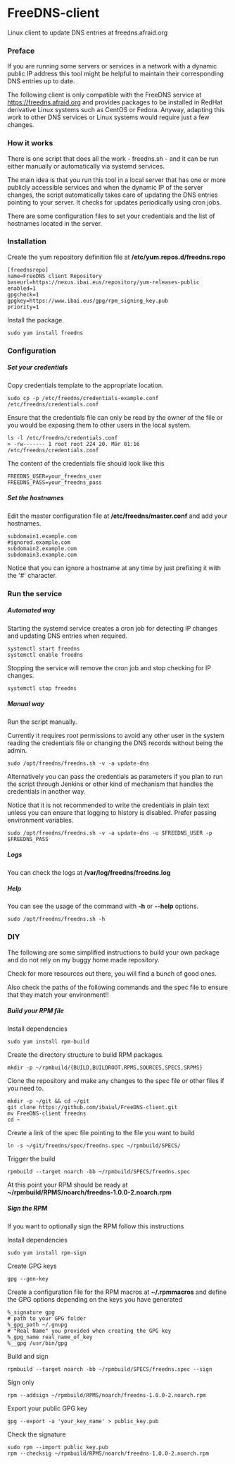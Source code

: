 # FreeDNS-client
Linux client to update DNS entries at freedns.afraid.org

### Preface
If you are running some servers or services in a network with a dynamic public IP address this tool might be helpful to maintain their corresponding DNS entries up to date.

The following client is only compatible with the FreeDNS service at https://freedns.afraid.org and provides packages to be installed in RedHat derivative Linux systems such as CentOS or Fedora. Anyway, adapting this work to other DNS services or Linux systems would require just a few changes.

### How it works
There is one script that does all the work - freedns.sh - and it can be run either manually or automatically via systemd services.

The main idea is that you run this tool in a local server that has one or more publicly accessible services and when the dynamic IP of the server changes, the script automatically takes care of updating the DNS entries pointing to your server. It checks for updates periodically using cron jobs.

There are some configuration files to set your credentials and the list of hostnames located in the server.

### Installation
Create the yum repository definition file at **/etc/yum.repos.d/freedns.repo**

```
[freednsrepo]
name=FreeDNS client Repository
baseurl=https://nexus.ibai.eus/repository/yum-releases-public
enabled=1
gpgcheck=1
gpgkey=https://www.ibai.eus/gpg/rpm_signing_key.pub
priority=1
```
Install the package.

```
sudo yum install freedns
```

### Configuration
##### Set your credentials
Copy credentials template to the appropriate location.

```
sudo cp -p /etc/freedns/credentials-example.conf /etc/freedns/credentials.conf
```
Ensure that the credentials file can only be read by the owner of the file or you would be exposing them to other users in the local system.

```
ls -l /etc/freedns/credentials.conf
> -rw------- 1 root root 224 20. Mär 01:16 /etc/freedns/credentials.conf
```
The content of the credentials file should look like this

```
FREEDNS_USER=your_freedns_user
FREEDNS_PASS=your_freedns_pass
```
##### Set the hostnames
Edit the master configuration file at **/etc/freedns/master.conf** and add your hostnames.

```
subdomain1.example.com
#ignored.example.com
subdomain2.example.com
subdomain3.example.com
```
Notice that you can ignore a hostname at any time by just prefixing it with the '#' character.

### Run the service
##### Automated way
Starting the systemd service creates a cron job for detecting IP changes and updating DNS entries when required.

```
systemctl start freedns
systemctl enable freedns
```
Stopping the service will remove the cron job and stop checking for IP changes.

```
systemctl stop freedns
```
##### Manual way

Run the script manually.

Currently it requires root permissions to avoid any other user in the system reading the credentials file or changing the DNS records without being the admin.

```
sudo /opt/freedns/freedns.sh -v -a update-dns
```
Alternatively you can pass the credentials as parameters if you plan to run the script through Jenkins or other kind of mechanism that handles the credentials in another way.

Notice that it is not recommended to write the credentials in plain text unless you can ensure that logging to history is disabled. Prefer passing environment variables.

```
sudo /opt/freedns/freedns.sh -v -a update-dns -u $FREEDNS_USER -p $FREEDNS_PASS
```
##### Logs
You can check the logs at **/var/log/freedns/freedns.log**

##### Help
You can see the usage of the command with **-h** or **--help** options.

```
sudo /opt/freedns/freedns.sh -h
```

### DIY
The following are some simplified instructions to build your own package and do not rely on my buggy home made repository.

Check for more resources out there, you will find a bunch of good ones.

Also check the paths of the following commands and the spec file to ensure that they match your environment!!

##### Build your RPM file
Install dependencies

```
sudo yum install rpm-build
```
Create the directory structure to build RPM packages.

```
mkdir -p ~/rpmbuild/{BUILD,BUILDROOT,RPMS,SOURCES,SPECS,SRPMS}
```
Clone the repository and make any changes to the spec file or other files if you need to.

```
mkdir -p ~/git && cd ~/git
git clone https://github.com/ibaiul/FreeDNS-client.git
mv FreeDNS-client freedns
cd ~
```
Create a link of the spec file pointing to the file you want to build

```
ln -s ~/git/freedns/spec/freedns.spec ~/rpmbuild/SPECS/
```
Trigger the build

```
rpmbuild --target noarch -bb ~/rpmbuild/SPECS/freedns.spec
```
At this point your RPM should be ready at **~/rpmbuild/RPMS/noarch/freedns-1.0.0-2.noarch.rpm**

##### Sign the RPM
If you want to optionally sign the RPM follow this instructions

Install dependencies

```
sudo yum install rpm-sign
```
Create GPG keys

```
gpg --gen-key
```
Create a configuration file for the RPM macros at **~/.rpmmacros** and define the GPG options depending on the keys you have generated
```
%_signature gpg
# path to your GPG folder
%_gpg_path ~/.gnupg
# "Real Name" you provided when creating the GPG key
%_gpg_name real_name_of_key
%__gpg /usr/bin/gpg
```
Build and sign

```
rpmbuild --target noarch -bb ~/rpmbuild/SPECS/freedns.spec --sign
```
Sign only

```
rpm --addsign ~/rpmbuild/RPMS/noarch/freedns-1.0.0-2.noarch.rpm
```
Export your public GPG key

```
gpg --export -a 'your_key_name' > public_key.pub
```
Check the signature

```
sudo rpm --import public_key.pub
rpm --checksig ~/rpmbuild/RPMS/noarch/freedns-1.0.0-2.noarch.rpm
```
